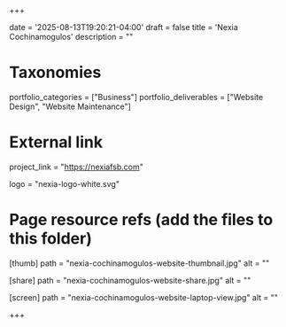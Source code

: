 +++

date = '2025-08-13T19:20:21-04:00'
draft = false
title = 'Nexia Cochinamogulos'
description = ""

# Taxonomies
portfolio_categories = ["Business"]
portfolio_deliverables = ["Website Design", "Website Maintenance"]

# External link
project_link = "https://nexiafsb.com"

logo = "nexia-logo-white.svg" 

# Page resource refs (add the files to this folder)
[thumb]
path = "nexia-cochinamogulos-website-thumbnail.jpg"
alt  = ""

[share]
path = "nexia-cochinamogulos-website-share.jpg"
alt  = ""

[screen]
path = "nexia-cochinamogulos-website-laptop-view.jpg"
alt  = ""

+++